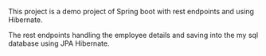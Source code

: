 This project is a demo project of Spring boot with rest endpoints and using Hibernate.

The rest endpoints handling the employee details and saving into the my sql database using JPA Hibernate. 


